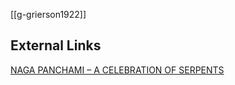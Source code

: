 [[g-grierson1922]]

## External Links
[NAGA PANCHAMI – A CELEBRATION OF SERPENTS](https://aryaakasha.com/2019/08/05/naga-panchami-a-celebration-of-serpents/)